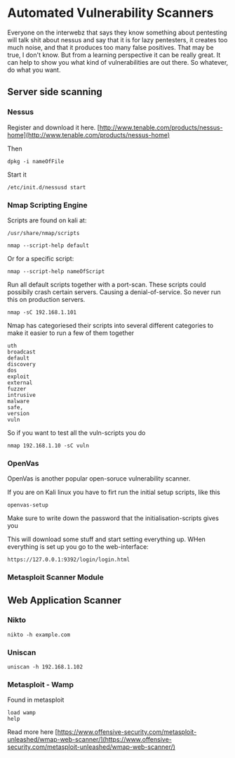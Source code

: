 # Automated Vulnerability Scanners

Everyone on the interwebz that says they know something about pentesting will talk shit about nessus and say that it is for lazy pentesters, it creates too much noise, and that it produces too many false positives. That may be true, I don't know. But from a learning perspective it can be really great. It can help to show you what kind of vulnerabilities are out there. So whatever, do what you want.

## Server side scanning

### Nessus

Register and download it here. [http://www.tenable.com/products/nessus-home](http://www.tenable.com/products/nessus-home)

Then

```text
dpkg -i nameOfFile
```

Start it

```text
/etc/init.d/nessusd start
```

### Nmap Scripting Engine

Scripts are found on kali at:

```text
/usr/share/nmap/scripts
```

```text
nmap --script-help default
```

Or for a specific script:

```text
nmap --script-help nameOfScript
```

Run all default scripts together with a port-scan. These scripts could possibily crash certain servers. Causing a denial-of-service. So never run this on production servers.

```text
nmap -sC 192.168.1.101
```

Nmap has categoriesed their scripts into several different categories to make it easier to run a few of them together

```text
uth
broadcast
default
discovery
dos
exploit
external
fuzzer
intrusive
malware
safe, 
version
vuln
```

So if you want to test all the vuln-scripts you do

```text
nmap 192.168.1.10 -sC vuln
```

### OpenVas

OpenVas is another popular open-soruce vulnerability scanner.

If you are on Kali linux you have to firt run the initial setup scripts, like this

```text
openvas-setup
```

Make sure to write down the password that the initialisation-scripts gives you

This will download some stuff and start setting everything up. WHen everything is set up you go to the web-interface:

```text
https://127.0.0.1:9392/login/login.html
```

### Metasploit Scanner Module

## Web Application Scanner

### Nikto

```text
nikto -h example.com
```

### Uniscan

```text
uniscan -h 192.168.1.102
```

### Metasploit - Wamp

Found in metasploit

```text
load wamp
help
```

Read more here [https://www.offensive-security.com/metasploit-unleashed/wmap-web-scanner/](https://www.offensive-security.com/metasploit-unleashed/wmap-web-scanner/)

